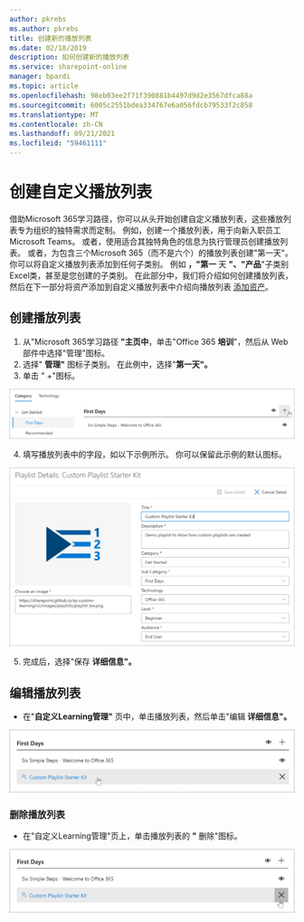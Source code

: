 ```yaml
---
author: pkrebs
ms.author: pkrebs
title: 创建新的播放列表
ms.date: 02/18/2019
description: 如何创建新的播放列表
ms.service: sharepoint-online
manager: bpardi
ms.topic: article
ms.openlocfilehash: 98eb03ee2f71f390881b4497d9d2e3567dfca88a
ms.sourcegitcommit: 6005c2551bdea334767e6a056fdcb79533f2c858
ms.translationtype: MT
ms.contentlocale: zh-CN
ms.lasthandoff: 09/21/2021
ms.locfileid: "59461111"
---
```

# <a name="create-a-custom-playlist"></a>创建自定义播放列表

借助Microsoft 365学习路径，你可以从头开始创建自定义播放列表，这些播放列表专为组织的独特需求而定制。 例如，创建一个播放列表，用于向新入职员工Microsoft Teams。 或者，使用适合其独特角色的信息为执行管理员创建播放列表。 或者，为包含三个Microsoft 365（而不是六个）的播放列表创建"第一天"。 你可以将自定义播放列表添加到任何子类别。 例如 **，"第一** 天 **"、"产品**"子类别Excel类，甚至是您创建的子类别。 在此部分中，我们将介绍如何创建播放列表，然后在下一部分将资产添加到自定义播放列表中介绍向播放列表 [添加资产](custom_addassets.md)。

## <a name="create-a-playlist"></a>创建播放列表 

1. 从"Microsoft 365学习路径 **"主页中**，单击"Office 365 **培训**"，然后从 Web 部件中选择"管理"图标。 
2. 选择" **管理"** 图标子类别。 在此例中，选择"**第一天"。**  
3. 单击 " +"图标。  

![用于创建播放列表的按钮](media/cg-newplaylistbtn.png)

4.  填写播放列表中的字段，如以下示例所示。 你可以保留此示例的默认图标。 

![要填充播放列表的详细信息](media/cg-newplaylistdetails.png)

5.  完成后，选择"保存 **详细信息"。** 

## <a name="edit-a-playlist"></a>编辑播放列表

- 在"**自定义Learning管理"** 页中，单击播放列表，然后单击"编辑 **详细信息"。**  

![编辑播放列表](media/cg-editplaylist.png)

### <a name="delete-a-playlist"></a>删除播放列表

- 在"自定义Learning管理"页上，单击播放列表的 **"** 删除"图标。  

![删除播放列表](media/cg-deleteplaylist.png)